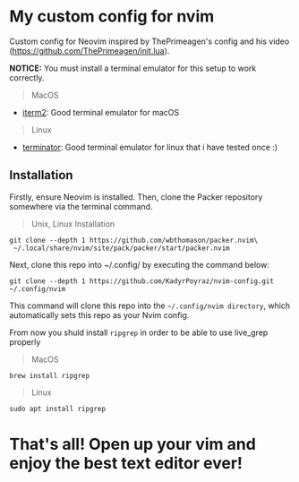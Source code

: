 # My custom config for nvim
Custom config for Neovim inspired by ThePrimeagen's config and his video (https://github.com/ThePrimeagen/init.lua).

**NOTICE:**
You must install a terminal emulator for this setup to work correctly.
> MacOS
- [iterm2](https://iterm2.com/): Good terminal emulator for macOS
> Linux
- [terminator](https://gnome-terminator.org/): Good terminal emulator for linux that i have tested once :)

## Installation
Firstly, ensure Neovim is installed.
Then, clone the Packer repository somewhere via the terminal command.

> Unix, Linux Installation

```shell
git clone --depth 1 https://github.com/wbthomason/packer.nvim\
 ~/.local/share/nvim/site/pack/packer/start/packer.nvim
```

Next, clone this repo into ~/.config/ by executing the command below:
```shell
git clone --depth 1 https://github.com/KadyrPoyraz/nvim-config.git ~/.config/nvim
```
This command will clone this repo into the `~/.config/nvim directory`, which automatically sets this repo as your Nvim config.

From now you shuld install ```ripgrep``` in order to be able to use live_grep properly
> MacOS
```shell
brew install ripgrep
```
> Linux
```shell
sudo apt install ripgrep
```
# That's all! Open up your vim and enjoy the best text editor ever!
